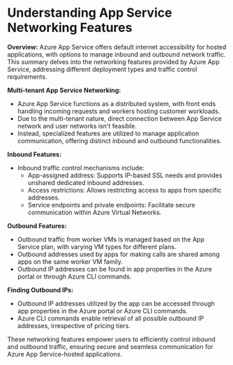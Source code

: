 # Understanding App Service Networking Features

**Overview:**
Azure App Service offers default internet accessibility for hosted applications, with options to manage inbound and outbound network traffic. This summary delves into the networking features provided by Azure App Service, addressing different deployment types and traffic control requirements.

**Multi-tenant App Service Networking:**

- Azure App Service functions as a distributed system, with front ends handling incoming requests and workers hosting customer workloads.
- Due to the multi-tenant nature, direct connection between App Service network and user networks isn't feasible.
- Instead, specialized features are utilized to manage application communication, offering distinct inbound and outbound functionalities.

**Inbound Features:**

- Inbound traffic control mechanisms include:
  - App-assigned address: Supports IP-based SSL needs and provides unshared dedicated inbound addresses.
  - Access restrictions: Allows restricting access to apps from specific addresses.
  - Service endpoints and private endpoints: Facilitate secure communication within Azure Virtual Networks.

**Outbound Features:**

- Outbound traffic from worker VMs is managed based on the App Service plan, with varying VM types for different plans.
- Outbound addresses used by apps for making calls are shared among apps on the same worker VM family.
- Outbound IP addresses can be found in app properties in the Azure portal or through Azure CLI commands.

**Finding Outbound IPs:**

- Outbound IP addresses utilized by the app can be accessed through app properties in the Azure portal or Azure CLI commands.
- Azure CLI commands enable retrieval of all possible outbound IP addresses, irrespective of pricing tiers.

These networking features empower users to efficiently control inbound and outbound traffic, ensuring secure and seamless communication for Azure App Service-hosted applications.
